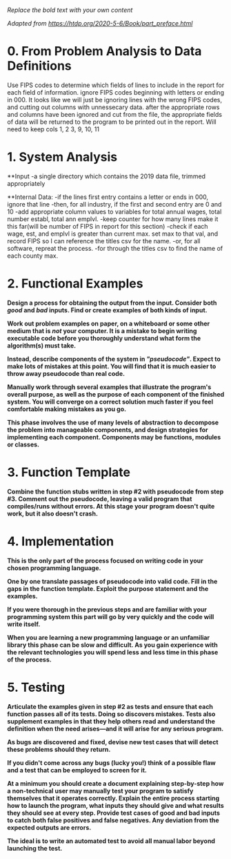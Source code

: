 *Replace the bold text with your own content*

*Adapted from https://htdp.org/2020-5-6/Book/part_preface.html*

# 0.  From Problem Analysis to Data Definitions

Use FIPS codes to determine which fields of lines to include in the report 
for each field of information. ignore FIPS codes beginning with letters or 
ending in 000.
It looks like we will just be ignoring lines with the wrong FIPS codes, and 
cutting out columns with unnessecary data.
after the appropriate rows and columns have been ignored and cut from 
the file, the appropriate fields of data will be returned to the program to
be printed out in the report. Will need to keep cols 1, 2 3, 9, 10, 11 

# 1.  System Analysis

**Input
-a single directory which contains the 2019 data file, trimmed appropriately

**Internal Data: 
-if the lines first entry contains a letter or ends in 000, ignore that line
-then, for all industry, if the first and second entry are 0 and 10
-add appropriate column values to variables for total annual wages, total 
number establ, total ann emplvl. 
-keep counter for how many lines make it this far(will be number of FIPS
in report for this section)
-check if each wage, est, and emplvl is greater than current max. set max to 
that val, and record FIPS so I can reference the titles csv for the name.
-or, for all software, repreat the process.
-for through the titles csv to find the name of each county max.
# 2.  Functional Examples

**Design a process for obtaining the output from the input.  Consider both *good*
and *bad* inputs.  Find or create examples of both kinds of input.**

**Work out problem examples on paper, on a whiteboard or some other medium that
is *not* your computer.  It is a mistake to begin writing executable code
before you thoroughly understand what form the algorithm(s) must take.**

**Instead, describe components of the system in *"pseudocode"*.  Expect to make
lots of mistakes at this point.  You will find that it is much easier to throw
away pseudocode than real code.**

**Manually work through several examples that illustrate the program's overall
purpose, as well as the purpose of each component of the finished system.  You
will converge on a correct solution much faster if you feel comfortable making
mistakes as you go.**

**This phase involves the use of many levels of abstraction to decompose the
problem into manageable components, and design strategies for implementing each
component.  Components may be functions, modules or classes.**


# 3.  Function Template

**Combine the function stubs written in step #2 with pseudocode from step #3.
Comment out the pseudocode, leaving a valid program that compiles/runs without
errors.  At this stage your program doesn't quite work, but it also doesn't
crash.**


# 4.  Implementation

**This is the only part of the process focused on writing code in your chosen
programming language.**

**One by one translate passages of pseudocode into valid code.  Fill in the gaps
in the function template.  Exploit the purpose statement and the examples.**

**If you were thorough in the previous steps and are familiar with your
programming system this part will go by very quickly and the code will write
itself.**

**When you are learning a new programming language or an unfamiliar library this
phase can be slow and difficult.  As you gain experience with the relevant
technologies you will spend less and less time in this phase of the process.**


# 5.  Testing

**Articulate the examples given in step #2 as tests and ensure that each
function passes all of its tests.  Doing so discovers mistakes.  Tests also
supplement examples in that they help others read and understand the definition
when the need arises—and it will arise for any serious program.**

**As bugs are discovered and fixed, devise new test cases that will detect these
problems should they return.**

**If you didn't come across any bugs (lucky you!) think of a possible flaw and a
test that can be employed to screen for it.**

**At a minimum you should create a document explaining step-by-step how a
non-technical user may manually test your program to satisfy themselves that it
operates correctly.  Explain the entire process starting how to launch the
program, what inputs they should give and what results they should see at every
step.  Provide test cases of good and bad inputs to catch both false positives
and false negatives.  Any deviation from the expected outputs are errors.**

**The ideal is to write an automated test to avoid all manual labor beyond
launching the test.**
